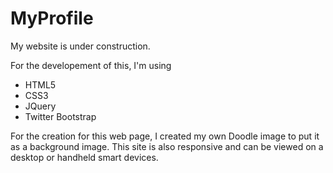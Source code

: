 # MyProfile
My website is under construction. 

For the developement of this, I'm using 
  - HTML5
  - CSS3
  - JQuery
  - Twitter Bootstrap

For the creation for this web page, I created my own Doodle image to put it as a background image. 
This site is also responsive and can be viewed on a desktop or handheld smart devices.

